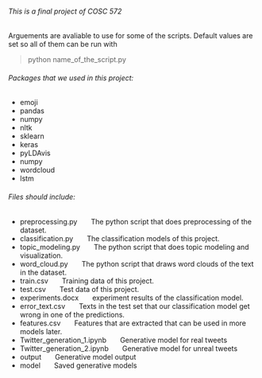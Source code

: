###### This is a final project of COSC 572
Arguements are avaliable to use for some of the scripts. Default values are set so all of them can be run with
>python name_of_the_script.py

###### Packages that we used in this project:
- emoji
- pandas
- numpy
- nltk       
- sklearn
- keras
- pyLDAvis
- numpy
- wordcloud
- lstm

###### Files should include:
- preprocessing.py     &nbsp;&nbsp;&nbsp;&nbsp;&nbsp;&nbsp;The python script that does preprocessing of the dataset.
- classification.py    &nbsp;&nbsp;&nbsp;&nbsp;&nbsp;&nbsp;The classification models of this project.
- topic_modeling.py    &nbsp;&nbsp;&nbsp;&nbsp;&nbsp;&nbsp;The python script that does topic modeling and visualization.
- word_cloud.py        &nbsp;&nbsp;&nbsp;&nbsp;&nbsp;&nbsp;The python script that draws word clouds of the text in the dataset.
- train.csv            &nbsp;&nbsp;&nbsp;&nbsp;&nbsp;&nbsp;Training data of this project.
- test.csv             &nbsp;&nbsp;&nbsp;&nbsp;&nbsp;&nbsp;Test data of this project.
- experiments.docx     &nbsp;&nbsp;&nbsp;&nbsp;&nbsp;&nbsp;experiment results of the classification model.
- error_text.csv       &nbsp;&nbsp;&nbsp;&nbsp;&nbsp;&nbsp;Texts in the test set that our classification model get wrong in one of the predictions.
- features.csv         &nbsp;&nbsp;&nbsp;&nbsp;&nbsp;&nbsp;Features that are extracted that can be used in more models later.
- Twitter_generation_1.ipynb      &nbsp;&nbsp;&nbsp;&nbsp;&nbsp;&nbsp;Generative model for real tweets
- Twitter_generation_2.ipynb      &nbsp;&nbsp;&nbsp;&nbsp;&nbsp;&nbsp;Generative model for unreal tweets
- output               &nbsp;&nbsp;&nbsp;&nbsp;&nbsp;&nbsp;Generative model output
- model                &nbsp;&nbsp;&nbsp;&nbsp;&nbsp;&nbsp;Saved generative models
